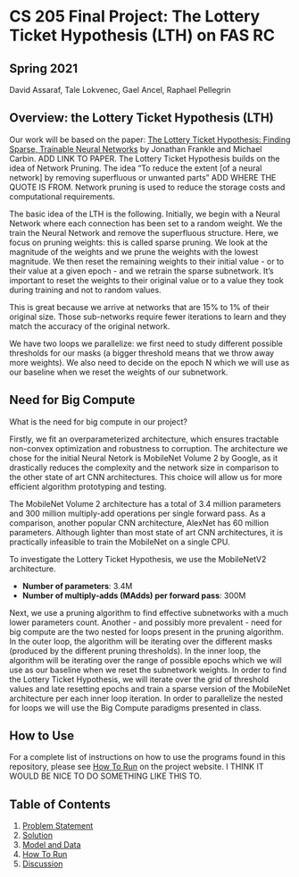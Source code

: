 # CS 205 Final Project: The Lottery Ticket Hypothesis (LTH) on FAS RC

## Spring 2021

David Assaraf, Tale Lokvenec, Gael Ancel, Raphael Pellegrin

## Overview: the Lottery Ticket Hypothesis (LTH)

Our work will be based on the paper: [The Lottery Ticket Hypothesis: Finding Sparse, Trainable Neural Networks](https://arxiv.org/abs/1803.03635) by Jonathan Frankle and Michael Carbin. ADD LINK TO PAPER. The Lottery Ticket Hypothesis builds on the idea of Network Pruning. The idea “To reduce the extent [of a neural network] by removing superfluous or unwanted parts” ADD WHERE THE QUOTE IS FROM. Network pruning is used to reduce the storage costs and computational requirements.

The basic idea of the LTH is the following. Initially, we begin with a Neural Network where each connection has been set to a random weight. We the train the Neural Network and remove the superfluous structure. Here, we focus on pruning weights: this is called sparse pruning. We look at the magnitude of the weights and we prune the weights with the lowest magnitude. We then reset the remaining weights to their initial value - or to their value at a given epoch - and we retrain the sparse subnetwork. It’s important to reset the weights to their original value or to a value they took during training and not to random values. 

This is great because we arrive at networks that are 15% to 1% of their original size. Those sub-networks require fewer iterations to learn and they match the accuracy of the original network. 

We have two loops we parallelize: we first need to study different possible thresholds for our masks (a bigger threshold means that we throw away more weights). We also need to decide on the epoch N which we will use as our baseline when we reset the weights of our subnetwork.

## Need for Big Compute

What is the need for big compute in our project?

Firstly, we fit an overparameterized architecture, which ensures tractable non-convex optimization and robustness to corruption. The architecture we chose for the initial Neural Netork is MobileNet Volume 2 by Google, as it drastically reduces the complexity and the network size in comparison to the other state of art CNN architectures. This choice will allow us for more efficient algorithm prototyping and testing.

The MobileNet Volume 2 architecture has a total of 3.4 million parameters and 300 million multiply-add operations per single forward pass. As a comparison, another popular CNN architecture, AlexNet has 60 million parameters. Although lighter than most state of art CNN architectures, it is practically infeasible to train the MobileNet on a single CPU.

To investigate the Lottery Ticket Hypothesis, we use the MobileNetV2 architecture.

- **Number of parameters**: 3.4M 
- **Number of multiply-adds (MAdds) per forward pass**: 300M

Next, we use a pruning algorithm to find effective subnetworks with a much lower parameters count. Another - and possibly more prevalent - need for big compute are the two nested for loops present in the pruning algorithm. In the outer loop, the algorithm will be iterating over the different masks (produced by the different pruning thresholds). In the inner loop, the algorithm will be iterating over the range of possible epochs which we will use as our baseline when we reset the subnetwork weights. In order to find the Lottery Ticket Hypothesis, we will iterate over the grid of threshold values and late resetting epochs and train a sparse version of the MobileNet architecture per each inner loop iteration. In order to parallelize the nested for loops we will use the Big Compute paradigms presented in class. 



## How to Use

For a complete list of instructions on how to use the programs found in this repository, please see [How To Run]() on the project website. I THINK IT WOULD BE NICE TO DO SOMETHING LIKE THIS TO.

## Table of Contents
1. [Problem Statement](ProblemStatement.md)
2. [Solution](Solution.md)
3. [Model and Data](ModelAndData.md)
4. [How To Run](HowToRun.md)
5. [Discussion](Discussion.md)

